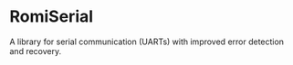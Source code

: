 # RomiSerial
A library for serial communication (UARTs) with improved error detection and recovery.  
